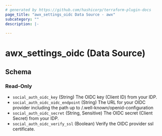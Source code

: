 ```yaml
---
# generated by https://github.com/hashicorp/terraform-plugin-docs
page_title: "awx_settings_oidc Data Source - awx"
subcategory: ""
description: |-
  
---
```


# awx_settings_oidc (Data Source)





<!-- schema generated by tfplugindocs -->
## Schema

### Read-Only

- `social_auth_oidc_key` (String) The OIDC key (Client ID) from your IDP.
- `social_auth_oidc_oidc_endpoint` (String) The URL for your OIDC provider including the path up to /.well-known/openid-configuration
- `social_auth_oidc_secret` (String, Sensitive) The OIDC secret (Client Secret) from your IDP.
- `social_auth_oidc_verify_ssl` (Boolean) Verify the OIDC provider ssl certificate.
